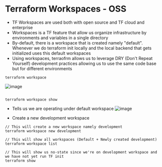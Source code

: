 # Terraform Workspaces - OSS

- TF Workspaces are used both with open source and TF cloud and enterprise
- Workspaces is a TF feature that allow us organize infrastructure by environments and variables in a single directory
- By-default, there is a workspace that is created namely "default". Whenever we do terraform init locally and the local backend that gets initialized uses this default workspaces
- Using workspaces, terraofrm allows us to leverage DRY (Don't Repeat Yourself) development practices allowing us to use the same code base but for different environments
```hcl
terraform workspace
```
![image](https://github.com/niravmsoni/terraform-aws/assets/6556021/2a466757-c0b4-4dc0-9d88-4043acb1cd9c)


```hcl

terraform workspace show

```
- Tells us we are operating under default workspace
![image](https://github.com/niravmsoni/terraform-aws/assets/6556021/7f25a358-2007-443c-a4f1-d9e1b14613e2)


- Create a new development workspace

```hcl
// This will create a new workspace namely development
terraform workspace new development

// This will show all workspaces (Default + Newly created development)
terraform workspace list

// This will show us no-state since we're on development workspace and we have not yet run TF init
terraform show
```